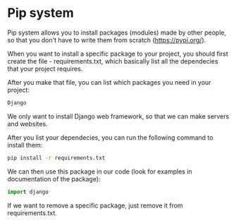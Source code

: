 # Pip system

Pip system allows you to install packages (modules) made by other people, so that you don't have to write them from scratch (https://pypi.org/).

When you want to install a specific package to your project, you should first create the file - requirements.txt, which basically list all the dependecies that your project requires.

After you make that file, you can list which packages you need in your project:
```txt
Django
```
We only want to install Django web framework, so that we can make servers and websites.

After you list your dependecies, you can run the following command to install them:
```bash
pip install -r requirements.txt
```

We can then use this package in our code (look for examples in documentation of the package):
```python
import django
```

If we want to remove a specific package, just remove it from requirements.txt.